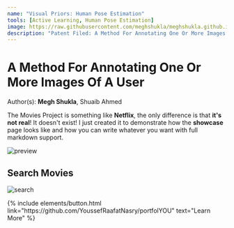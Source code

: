 ```yaml
---
name: "Visual Priors: Human Pose Estimation"
tools: [Active Learning, Human Pose Estimation]
image: https://raw.githubusercontent.com/meghshukla/meghshukla.github.io/master/images/MB_logo.jpg
description: "Patent Filed: A Method For Annotating One Or More Images Of A User, Daimler AG"
---
```


# A Method For Annotating One Or More Images Of A User
Author(s): **Megh Shukla**, Shuaib Ahmed  

The Movies Project is something like **Netflix**, the only difference is that **it's not real**! It doesn't exist! I just created it to demonstrate how the **showcase** page looks like and how you can write whatever you want with full markdown support.

![preview](https://www.sketchappsources.com/resources/source-image/we-were-soldiers-landing-page-dbruggisser.jpg)

## Search Movies

![search](https://www.sketchappsources.com/resources/source-image/microsoft-windows-10-virtual-keyboard-diogo-sousa.png)

<p class="text-center">
{% include elements/button.html link="https://github.com/YoussefRaafatNasry/portfolYOU" text="Learn More" %}
</p>